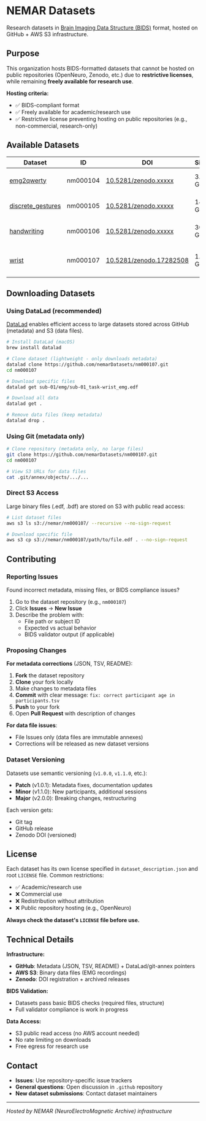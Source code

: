 # NEMAR Datasets

Research datasets in [Brain Imaging Data Structure (BIDS)](https://bids.neuroimaging.io/) format, hosted on GitHub + AWS S3 infrastructure.

## Purpose

This organization hosts BIDS-formatted datasets that cannot be hosted on public repositories (OpenNeuro, Zenodo, etc.) due to **restrictive licenses**, while remaining **freely available for research use**.

**Hosting criteria:**
- ✅ BIDS-compliant format
- ✅ Freely available for academic/research use
- ✅ Restrictive license preventing hosting on public repositories (e.g., non-commercial, research-only)

## Available Datasets

| Dataset | ID | DOI | Size | Modality | Description |
|---------|----|----|------|----------|-------------|
| [emg2qwerty](https://github.com/nemarDatasets/nm000104) | nm000104 | [10.5281/zenodo.xxxxx](https://doi.org/10.5281/zenodo.xxxxx) | 3.5 GB | EMG | Typing task sEMG dataset |
| [discrete_gestures](https://github.com/nemarDatasets/nm000105) | nm000105 | [10.5281/zenodo.xxxxx](https://doi.org/10.5281/zenodo.xxxxx) | 14 GB | EMG | Hand gesture recognition |
| [handwriting](https://github.com/nemarDatasets/nm000106) | nm000106 | [10.5281/zenodo.xxxxx](https://doi.org/10.5281/zenodo.xxxxx) | 30 GB | EMG | Handwriting sEMG dataset |
| [wrist](https://github.com/nemarDatasets/nm000107) | nm000107 | [10.5281/zenodo.17282508](https://doi.org/10.5281/zenodo.17282508) | 1.9 GB | EMG | Wrist control sEMG dataset |

## Downloading Datasets

### Using DataLad (recommended)

[DataLad](https://www.datalad.org/) enables efficient access to large datasets stored across GitHub (metadata) and S3 (data files).

```bash
# Install DataLad (macOS)
brew install datalad

# Clone dataset (lightweight - only downloads metadata)
datalad clone https://github.com/nemarDatasets/nm000107.git
cd nm000107

# Download specific files
datalad get sub-01/emg/sub-01_task-wrist_emg.edf

# Download all data
datalad get .

# Remove data files (keep metadata)
datalad drop .
```

### Using Git (metadata only)

```bash
# Clone repository (metadata only, no large files)
git clone https://github.com/nemarDatasets/nm000107.git
cd nm000107

# View S3 URLs for data files
cat .git/annex/objects/.../...
```

### Direct S3 Access

Large binary files (.edf, .bdf) are stored on S3 with public read access:

```bash
# List dataset files
aws s3 ls s3://nemar/nm000107/ --recursive --no-sign-request

# Download specific file
aws s3 cp s3://nemar/nm000107/path/to/file.edf . --no-sign-request
```

## Contributing

### Reporting Issues

Found incorrect metadata, missing files, or BIDS compliance issues?

1. Go to the dataset repository (e.g., `nm000107`)
2. Click **Issues** → **New Issue**
3. Describe the problem with:
   - File path or subject ID
   - Expected vs actual behavior
   - BIDS validator output (if applicable)

### Proposing Changes

**For metadata corrections** (JSON, TSV, README):

1. **Fork** the dataset repository
2. **Clone** your fork locally
3. Make changes to metadata files
4. **Commit** with clear message: `fix: correct participant age in participants.tsv`
5. **Push** to your fork
6. Open **Pull Request** with description of changes

**For data file issues**:
- File Issues only (data files are immutable annexes)
- Corrections will be released as new dataset versions

### Dataset Versioning

Datasets use semantic versioning (`v1.0.0`, `v1.1.0`, etc.):
- **Patch** (v1.0.1): Metadata fixes, documentation updates
- **Minor** (v1.1.0): New participants, additional sessions
- **Major** (v2.0.0): Breaking changes, restructuring

Each version gets:
- Git tag
- GitHub release
- Zenodo DOI (versioned)

## License

Each dataset has its own license specified in `dataset_description.json` and root `LICENSE` file. Common restrictions:
- ✅ Academic/research use
- ❌ Commercial use
- ❌ Redistribution without attribution
- ❌ Public repository hosting (e.g., OpenNeuro)

**Always check the dataset's `LICENSE` file before use.**

## Technical Details

**Infrastructure:**
- **GitHub**: Metadata (JSON, TSV, README) + DataLad/git-annex pointers
- **AWS S3**: Binary data files (EMG recordings)
- **Zenodo**: DOI registration + archived releases

**BIDS Validation:**
- Datasets pass basic BIDS checks (required files, structure)
- Full validator compliance is work in progress

**Data Access:**
- S3 public read access (no AWS account needed)
- No rate limiting on downloads
- Free egress for research use

## Contact

- **Issues**: Use repository-specific issue trackers
- **General questions**: Open discussion in `.github` repository
- **New dataset submissions**: Contact dataset maintainers

---

*Hosted by NEMAR (NeuroElectroMagnetic Archive) infrastructure*
